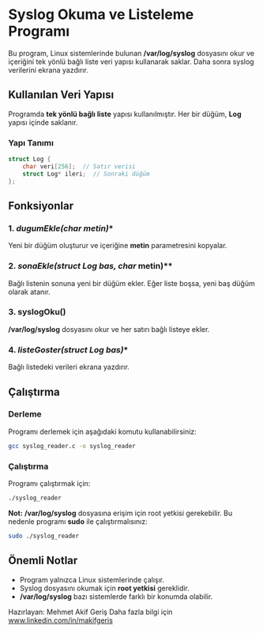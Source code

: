 # Syslog Okuma ve Listeleme Programı

Bu program, Linux sistemlerinde bulunan **/var/log/syslog** dosyasını okur ve içeriğini tek yönlü bağlı liste veri yapısı kullanarak saklar. Daha sonra syslog verilerini ekrana yazdırır.

## Kullanılan Veri Yapısı
Programda **tek yönlü bağlı liste** yapısı kullanılmıştır. Her bir düğüm, **Log** yapısı içinde saklanır.

### Yapı Tanımı
```c
struct Log {
    char veri[256];  // Satır verisi
    struct Log* ileri;  // Sonraki düğüm
};
```

## Fonksiyonlar

### 1. **dugumEkle(char* metin)**
Yeni bir düğüm oluşturur ve içeriğine **metin** parametresini kopyalar.

### 2. **sonaEkle(struct Log* bas, char* metin)**
Bağlı listenin sonuna yeni bir düğüm ekler. Eğer liste boşsa, yeni baş düğüm olarak atanır.

### 3. **syslogOku()**
**/var/log/syslog** dosyasını okur ve her satırı bağlı listeye ekler.

### 4. **listeGoster(struct Log* bas)**
Bağlı listedeki verileri ekrana yazdırır.

## Çalıştırma

### Derleme
Programı derlemek için aşağıdaki komutu kullanabilirsiniz:
```sh
gcc syslog_reader.c -o syslog_reader
```

### Çalıştırma
Programı çalıştırmak için:
```sh
./syslog_reader
```

**Not:** **/var/log/syslog** dosyasına erişim için root yetkisi gerekebilir. Bu nedenle programı **sudo** ile çalıştırmalısınız:
```sh
sudo ./syslog_reader
```

## Önemli Notlar
- Program yalnızca Linux sistemlerinde çalışır.
- Syslog dosyasını okumak için **root yetkisi** gereklidir.
- **/var/log/syslog** bazı sistemlerde farklı bir konumda olabilir.

Hazırlayan: Mehmet Akif Geriş Daha fazla bilgi için www.linkedin.com/in/makifgeris

